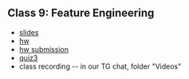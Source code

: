   ## Class 9: Feature Engineering
   * [slides]()
   * [hw]()
   * [hw submission]()
   * [quiz3](#)
   * class recording -- in our TG chat, folder "Videos"
